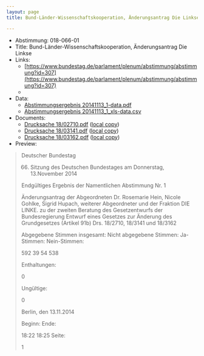 ```yaml
---
layout: page
title: Bund-Länder-Wissenschaftskooperation, Änderungsantrag Die Linkse

---
```


* Abstimmung: 018-066-01
* Title: Bund-Länder-Wissenschaftskooperation, Änderungsantrag Die Linkse
* Links: 
    * [https://www.bundestag.de/parlament/plenum/abstimmung/abstimmung?id=307](https://www.bundestag.de/parlament/plenum/abstimmung/abstimmung?id=307)
    * 
* Data: 
    * [Abstimmungsergebnis 20141113_1-data.pdf](/res/abstimmungsliste/20141113_1-data.pdf)
    * [Abstimmungsergebnis 20141113_1_xls-data.csv](/res/abstimmungsliste/analyses/20141113_1_xls-data.csv)
* Documents: 
    * [Drucksache 18/02710.pdf](http://dip21.bundestag.de/dip21/btd/18/027/1802710.pdf) ([local copy](/res/abstimmungsdaten/018-066-01/1802710.pdf))
    * [Drucksache 18/03141.pdf](http://dip21.bundestag.de/dip21/btd/18/031/1803141.pdf) ([local copy](/res/abstimmungsdaten/018-066-01/1803141.pdf))
    * [Drucksache 18/03162.pdf](http://dip21.bundestag.de/dip21/btd/18/031/1803162.pdf) ([local copy](/res/abstimmungsdaten/018-066-01/1803162.pdf))
* Preview: 
> Deutscher Bundestag
> 
> 66. Sitzung des Deutschen Bundestages
> am Donnerstag, 13.November 2014
> 
> Endgültiges Ergebnis der Namentlichen Abstimmung Nr. 1
> 
> Änderungsantrag der Abgeordneten Dr. Rosemarie Hein, Nicole Gohlke, Sigrid Hupach,
> weiterer Abgeordneter und der Fraktion DIE LINKE.
> zu der zweiten Beratung des Gesetzentwurfs der Bundesregierung
> Entwurf eines Gesetzes zur Änderung des Grundgesetzes (Artikel 91b)
> Drs. 18/2710, 18/3141 und 18/3162
> 
> Abgegebene Stimmen insgesamt:
> Nicht abgegebene Stimmen:
> Ja-Stimmen:
> Nein-Stimmen:
> 
> 592
> 39
> 54
> 538
> 
> Enthaltungen:
> 
> 0
> 
> Ungültige:
> 
> 0
> 
> Berlin, den 13.11.2014
> 
> Beginn:
> Ende:
> 
> 18:22
> 18:25
> Seite:
> 
> 1
> 
> 
